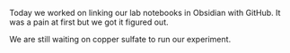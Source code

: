 
Today we worked on linking our lab notebooks in Obsidian with GitHub. It was a pain at first but we got it figured out.

We are still waiting on copper sulfate to run our experiment.


